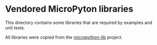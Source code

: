 # Vendored MicroPyton libraries

This directory contains some libraries that are required by examples and unit
tests.

All libraries were copied from the
[micropython-lib](https://github.com/micropython/micropython-lib) project. 
